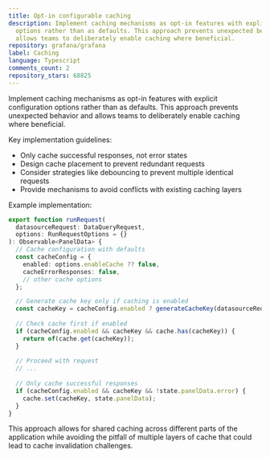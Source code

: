 ```yaml
---
title: Opt-in configurable caching
description: Implement caching mechanisms as opt-in features with explicit configuration
  options rather than as defaults. This approach prevents unexpected behavior and
  allows teams to deliberately enable caching where beneficial.
repository: grafana/grafana
label: Caching
language: Typescript
comments_count: 2
repository_stars: 68825
---
```


Implement caching mechanisms as opt-in features with explicit configuration options rather than as defaults. This approach prevents unexpected behavior and allows teams to deliberately enable caching where beneficial.

Key implementation guidelines:
- Only cache successful responses, not error states
- Design cache placement to prevent redundant requests
- Consider strategies like debouncing to prevent multiple identical requests
- Provide mechanisms to avoid conflicts with existing caching layers

Example implementation:
```typescript
export function runRequest(
  datasourceRequest: DataQueryRequest,
  options: RunRequestOptions = {}
): Observable<PanelData> {
  // Cache configuration with defaults
  const cacheConfig = {
    enabled: options.enableCache ?? false,
    cacheErrorResponses: false,
    // other cache options
  };

  // Generate cache key only if caching is enabled
  const cacheKey = cacheConfig.enabled ? generateCacheKey(datasourceRequest) : null;
  
  // Check cache first if enabled
  if (cacheConfig.enabled && cacheKey && cache.has(cacheKey)) {
    return of(cache.get(cacheKey));
  }
  
  // Proceed with request
  // ...
  
  // Only cache successful responses
  if (cacheConfig.enabled && cacheKey && !state.panelData.error) {
    cache.set(cacheKey, state.panelData);
  }
}
```

This approach allows for shared caching across different parts of the application while avoiding the pitfall of multiple layers of cache that could lead to cache invalidation challenges.